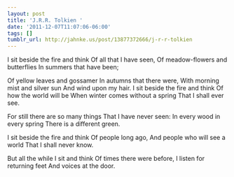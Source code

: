 ```yaml
---
layout: post
title: 'J.R.R. Tolkien '
date: '2011-12-07T11:07:06-06:00'
tags: []
tumblr_url: http://jahnke.us/post/13877372666/j-r-r-tolkien
---
```

I sit beside the fire and think
Of all that I have seen,
Of meadow-flowers and butterflies
In summers that have been;

Of yellow leaves and gossamer 
In autumns that there were,
With morning mist and silver sun
And wind upon my hair.
I sit beside the fire and think
Of how the world will be 
When winter comes without a spring
That I shall ever see. 

For still there are so many things
That I have never seen:
In every wood in every spring
There is a different green. 

I sit beside the fire and think
Of people long ago,
And people who will see a world
That I shall never know.  

But all the while I sit and think
Of times there were before,
I listen for returning feet 
And voices at the door.
